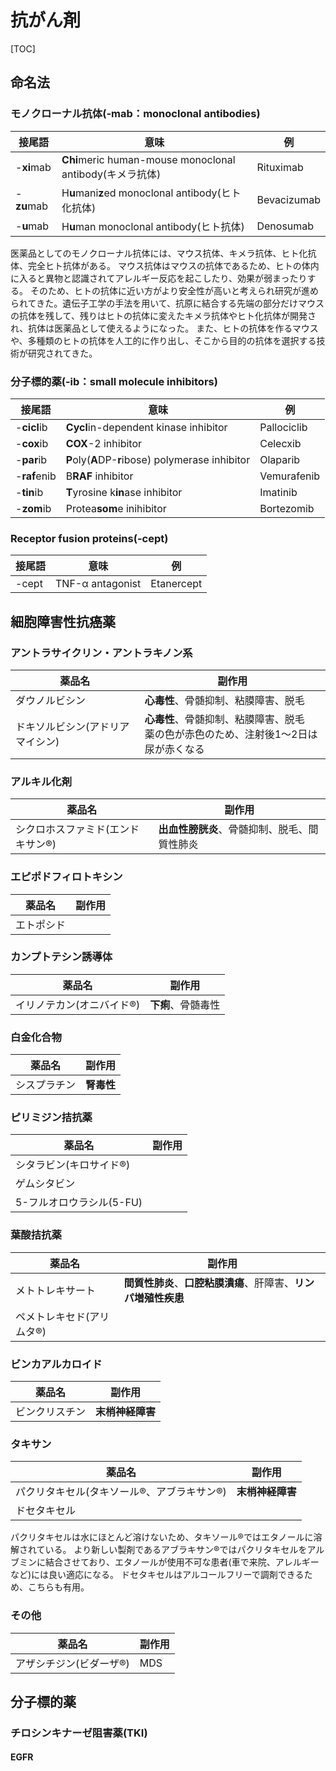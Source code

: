 # 抗がん剤

[TOC]

## 命名法

### モノクローナル抗体(-mab：monoclonal antibodies)

| 接尾語     | 意味                                                     | 例          |
| ---------- | -------------------------------------------------------- | ----------- |
| -**xi**mab | **Chi**meric human-mouse monoclonal antibody(キメラ抗体) | Rituximab   |
| -**zu**mab | H**u**mani**z**ed monoclonal antibody(ヒト化抗体)        | Bevacizumab |
| -**u**mab  | H**u**man monoclonal antibody(ヒト抗体)                  | Denosumab   |

医薬品としてのモノクローナル抗体には、マウス抗体、キメラ抗体、ヒト化抗体、完全ヒト抗体がある。
マウス抗体はマウスの抗体であるため、ヒトの体内に入ると異物と認識されてアレルギー反応を起こしたり、効果が弱まったりする。
そのため、ヒトの抗体に近い方がより安全性が高いと考えられ研究が進められてきた。遺伝子工学の手法を用いて、抗原に結合する先端の部分だけマウスの抗体を残して、残りはヒトの抗体に変えたキメラ抗体やヒト化抗体が開発され、抗体は医薬品として使えるようになった。
また、ヒトの抗体を作るマウスや、多種類のヒトの抗体を人工的に作り出し、そこから目的の抗体を選択する技術が研究されてきた。

### 分子標的薬(-ib：small molecule inhibitors)

| 接尾語       | 意味                                              | 例          |
| ------------ | ------------------------------------------------- | ----------- |
| -**cicl**ib  | **Cycl**in-dependent kinase inhibitor             | Pallociclib |
| -**cox**ib   | **COX**-2 inhibitor                               | Celecxib    |
| -**par**ib   | **P**oly(**A**DP-**r**ibose) polymerase inhibitor | Olaparib    |
| -**raf**enib | B**RAF** inhibitor                                | Vemurafenib |
| -**tin**ib   | **T**yrosine k**in**ase inhibitor                 | Imatinib    |
| -**zom**ib   | Protea**som**e inihibitor                         | Bortezomib  |

### Receptor fusion proteins(-cept)

| 接尾語 | 意味             | 例         |
| ------ | ---------------- | ---------- |
| -cept  | TNF-α antagonist | Etanercept |

## 細胞障害性抗癌薬

### アントラサイクリン・アントラキノン系

| 薬品名                           | 副作用                                                       |
| -------------------------------- | ------------------------------------------------------------ |
| ダウノルビシン                   | **心毒性**、骨髄抑制、粘膜障害、脱毛                         |
| ドキソルビシン(アドリアマイシン) | **心毒性**、骨髄抑制、粘膜障害、脱毛<br />薬の色が赤色のため、注射後1〜2日は尿が赤くなる |

### アルキル化剤

| 薬品名                            | 副作用                                       |
| --------------------------------- | -------------------------------------------- |
| シクロホスファミド(エンドキサン®) | **出血性膀胱炎**、骨髄抑制、脱毛、間質性肺炎 |

### エピポドフィロトキシン

| 薬品名     | 副作用 |
| ---------- | ------ |
| エトポシド |        |

### カンプトテシン誘導体

| 薬品名                    | 副作用             |
| ------------------------- | ------------------ |
| イリノテカン(オニバイド®) | **下痢**、骨髄毒性 |

### 白金化合物

| 薬品名       | 副作用     |
| ------------ | ---------- |
| シスプラチン | **腎毒性** |

### ピリミジン拮抗薬

| 薬品名                   | 副作用 |
| ------------------------ | ------ |
| シタラビン(キロサイド®)  |        |
| ゲムシタビン             |        |
| 5-フルオロウラシル(5-FU) |        |

### 葉酸拮抗薬

| 薬品名                    | 副作用                                                       |
| ------------------------- | ------------------------------------------------------------ |
| メトトレキサート          | **間質性肺炎**、**口腔粘膜潰瘍**、肝障害、**リンパ増殖性疾患** |
| ペメトレキセド(アリムタ®) |                                                              |

### ビンカアルカロイド

| 薬品名         | 副作用           |
| -------------- | ---------------- |
| ビンクリスチン | **末梢神経障害** |

### タキサン

| 薬品名                                     | 副作用           |
| ------------------------------------------ | ---------------- |
| パクリタキセル(タキソール®、アブラキサン®) | **末梢神経障害** |
| ドセタキセル                               |                  |

パクリタキセルは水にほとんど溶けないため、タキソール®ではエタノールに溶解されている。
より新しい製剤であるアブラキサン®ではパクリタキセルをアルブミンに結合させており、エタノールが使用不可な患者(車で来院、アレルギーなど)には良い適応になる。
ドセタキセルはアルコールフリーで調剤できるため、こちらも有用。

### その他

| 薬品名                  | 副作用 |
| ----------------------- | ------ |
| アザシチジン(ビダーザ®) | MDS    |

## 分子標的薬

### チロシンキナーゼ阻害薬(TKI)

#### EGFR

